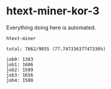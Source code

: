 # htext-miner-kor-3

Everything doing here is automated.

```
htext-miner

total: 7662/9855 (77.74733637747336%)

job0: 1383
job1: 1606
job2: 1509
job3: 1656
job4: 1508
```